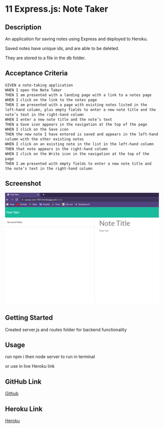 # 11 Express.js: Note Taker

## Description

An application for saving notes using Express and deployed to Heroku.

Saved notes have unique ids, and are able to be deleted.

They are stored to a file in the db folder.

## Acceptance Criteria

```
GIVEN a note-taking application
WHEN I open the Note Taker
THEN I am presented with a landing page with a link to a notes page
WHEN I click on the link to the notes page
THEN I am presented with a page with existing notes listed in the left-hand column, plus empty fields to enter a new note title and the note’s text in the right-hand column
WHEN I enter a new note title and the note’s text
THEN a Save icon appears in the navigation at the top of the page
WHEN I click on the Save icon
THEN the new note I have entered is saved and appears in the left-hand column with the other existing notes
WHEN I click on an existing note in the list in the left-hand column
THEN that note appears in the right-hand column
WHEN I click on the Write icon in the navigation at the top of the page
THEN I am presented with empty fields to enter a new note title and the note’s text in the right-hand column
```


## Screenshot


![Screenshot of note taking application.](./assets/application_example.png)

## Getting Started

Created server.js and routes folder for backend functionality

## Usage

run npm i then node server to run in terminal

or use in live Heroku link

## GitHub Link

[Github](https://github.com/klitun/Litun_Express_Note_Taker)

## Heroku Link

[Heroku](https://young-cove-73651.herokuapp.com/)